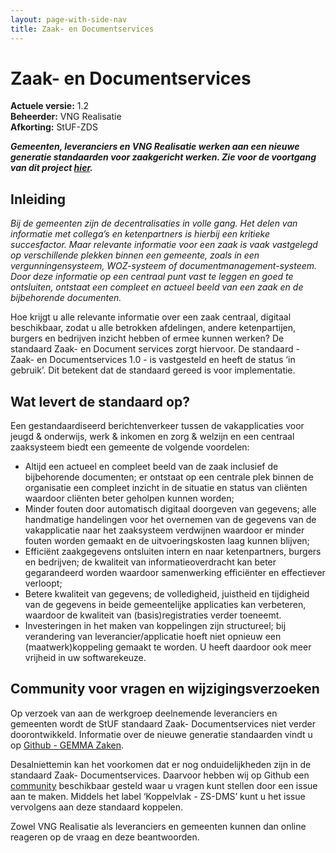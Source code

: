 ```yaml
---
layout: page-with-side-nav
title: Zaak- en Documentservices
---
```

# Zaak- en Documentservices


**Actuele versie:** 1.2  
**Beheerder:**  VNG Realisatie<br/>
**Afkorting:**  StUF-ZDS

***Gemeenten, leveranciers en VNG Realisatie werken aan een nieuwe
generatie standaarden voor zaakgericht werken. Zie voor de voortgang van
dit project [hier](https://github.com/vng-realisatie/gemma-zaken).***

## Inleiding

*Bij de gemeenten zijn de decentralisaties in volle gang. Het delen van
informatie met collega’s en ketenpartners is hierbij een kritieke
succesfactor. Maar relevante informatie voor een zaak is vaak vastgelegd
op verschillende plekken binnen een gemeente, zoals in een
vergunningensysteem, WOZ-systeem of documentmanagement-systeem. Door
deze informatie op een centraal punt vast te leggen en goed te
ontsluiten, ontstaat een compleet en actueel beeld van een zaak en de
bijbehorende documenten.*  
  
Hoe krijgt u alle relevante informatie over een zaak centraal, digitaal
beschikbaar, zodat u alle betrokken afdelingen, andere ketenpartijen,
burgers en bedrijven inzicht hebben of ermee kunnen werken? De standaard
Zaak- en Document services zorgt hiervoor. De standaard - Zaak- en
Documentservices 1.0 - is vastgesteld en heeft de status ‘in gebruik’.
Dit betekent dat de standaard gereed is voor implementatie.

## Wat levert de standaard op?

Een gestandaardiseerd berichtenverkeer tussen de vakapplicaties voor
jeugd & onderwijs, werk & inkomen en zorg & welzijn en een centraal
zaaksysteem biedt een gemeente de volgende voordelen:

- Altijd een actueel en compleet beeld van de zaak inclusief de
  bijbehorende documenten; er ontstaat op een centrale plek binnen de
  organisatie een compleet inzicht in de situatie en status van cliënten
  waardoor cliënten beter geholpen kunnen worden;
- Minder fouten door automatisch digitaal doorgeven van gegevens; alle
  handmatige handelingen voor het overnemen van de gegevens van de
  vakapplicatie naar het zaaksysteem verdwijnen waardoor er minder
  fouten worden gemaakt en de uitvoeringskosten laag kunnen blijven;
- Efficiënt zaakgegevens ontsluiten intern en naar ketenpartners,
  burgers en bedrijven; de kwaliteit van informatieoverdracht kan beter
  gegarandeerd worden waardoor samenwerking efficiënter en effectiever
  verloopt;
- Betere kwaliteit van gegevens; de volledigheid, juistheid en
  tijdigheid van de gegevens in beide gemeentelijke applicaties kan
  verbeteren, waardoor de kwaliteit van (basis)registraties verder
  toeneemt.
- Investeringen in het maken van koppelingen zijn structureel; bij
  verandering van leverancier/applicatie hoeft niet opnieuw een
  (maatwerk)koppeling gemaakt te worden. U heeft daardoor ook meer
  vrijheid in uw softwarekeuze.

## Community voor vragen en wijzigingsverzoeken

Op verzoek van aan de werkgroep deelnemende leveranciers en gemeenten
wordt de StUF standaard Zaak- Documentservices niet verder
doorontwikkeld. Informatie over de nieuwe generatie standaarden vindt u
op [Github - GEMMA
Zaken](https://github.com/vng-realisatie/gemma-zaken).

Desalniettemin kan het voorkomen dat er nog onduidelijkheden zijn in de
standaard Zaak- Documentservices. Daarvoor hebben wij op Github een
[community](https://github.com/VNG-Realisatie/StUF-Standaarden/labels/Koppelvlak%20-%20ZS-DMS)
beschikbaar gesteld waar u vragen kunt stellen door een issue aan te
maken. Middels het label ‘Koppelvlak - ZS-DMS’ kunt u het issue
vervolgens aan deze standaard koppelen.

Zowel VNG Realisatie als leveranciers en gemeenten kunnen dan online
reageren op de vraag en deze beantwoorden.
